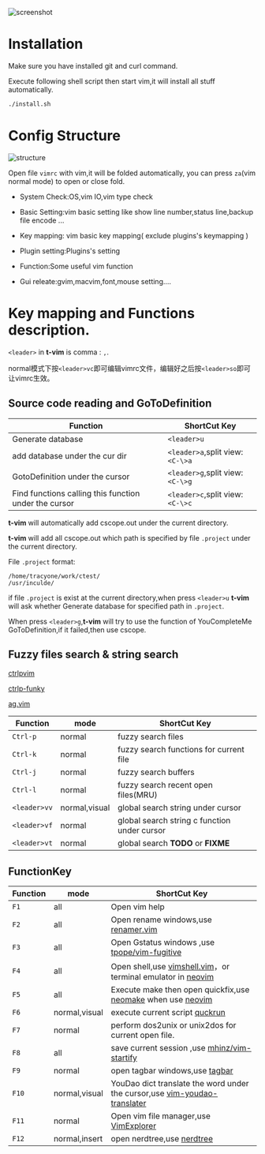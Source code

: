 ![screenshot](https://cloud.githubusercontent.com/assets/4246425/15250970/dae5518e-1959-11e6-8dc5-bed1c23f7a02.png)

#  Installation

Make sure you have installed git and curl command.

Execute following shell script then start vim,it will install all stuff automatically.

```bash
./install.sh
```

# Config Structure

![structure](https://cloud.githubusercontent.com/assets/4246425/16357646/0b8c9814-3b2f-11e6-8f21-b6247e4e6e02.png)

Open file `vimrc` with vim,it will be  folded automatically, you can press `za`(vim normal mode) to open or close fold.

- System Check:OS,vim IO,vim type check

- Basic Setting:vim basic setting like show line number,status line,backup file encode ...

- Key mapping: vim basic key mapping( exclude plugins's keymapping )

- Plugin setting:Plugins's setting

- Function:Some useful vim function

- Gui releate:gvim,macvim,font,mouse setting....

# Key mapping and Functions description.

`<leader>` in **t-vim** is comma : `,`. 

normal模式下按`<leader>vc`即可编辑vimrc文件，编辑好之后按`<leader>so`即可让vimrc生效。

## Source code reading and GoToDefinition

Function |  ShortCut Key
 --------- | ------------
Generate database | `<leader>u`
add database under the cur dir | `<leader>a`,split view:`<C-\>a`
GotoDefinition  under the cursor | `<leader>g`,split view:`<C-\>g`
Find functions calling this function under the cursor | `<leader>c`,split view:`<C-\>c`

**t-vim** will automatically add cscope.out under the current directory.

**t-vim** will add all cscope.out which path is specified by file `.project` under the current directory.

File `.project` format:

```
/home/tracyone/work/ctest/
/usr/inculde/
```

if file `.project` is exist at the current directory,when press `<leader>u` **t-vim** will ask whether Generate database for specified path in `.project`.

When press `<leader>g`,**t-vim** will try to use the function of YouCompleteMe GoToDefinition,if it failed,then use cscope.

## Fuzzy files search & string search

[ctrlpvim](https://github.com/ctrlpvim/ctrlp.vim)

[ctrlp-funky](https://github.com/tacahiroy/ctrlp-funky)

[ag.vim](https://github.com/rking/ag.vim)

Function | mode | ShortCut Key
--------- | ---------- | ---------------
 `Ctrl-p` | normal  | fuzzy search files
 `Ctrl-k` | normal  | fuzzy search functions for current file
 `Ctrl-j` | normal  | fuzzy search buffers
 `Ctrl-l` | normal  | fuzzy search recent open files(MRU)
 `<leader>vv` | normal,visual | global search string under cursor
 `<leader>vf` | normal | global search string c function under cursor
 `<leader>vt` | normal | global search **TODO** or **FIXME**


## FunctionKey

Function | mode | ShortCut Key
--------- | ---------- | ---------------
`F1` | all | Open vim help
`F2` | all | Open rename windows,use [renamer.vim](https://github.com/vim-scripts/renamer.vim)
`F3` | all | Open Gstatus windows ,use [tpope/vim-fugitive](https://github.com/tpope/vim-fugitive)
`F4` | all | Open shell,use [vimshell.vim](https://github.com/Shougo/vimshell.vim)，or terminal emulator in [neovim](https://github.com/neovim/neovim)
`F5` | all | Execute make then open quickfix,use [neomake](https://github.com/benekastah/neomake) when use [neovim](https://github.com/neovim/neovim)
`F6` | normal,visual | execute current script [quckrun](https://github.com/thinca/vim-quickrun)
`F7` | normal | perform dos2unix or unix2dos for current open file.
`F8` | all | save current session ,use [mhinz/vim-startify](https://github.com/mhinz/vim-startify)
`F9` | normal | open tagbar windows,use [tagbar](https://github.com/majutsushi/tagbar)
`F10` | normal,visual | YouDao dict translate the word under the cursor,use  [vim-youdao-translater](https://github.com/ianva/vim-youdao-translater)
`F11` | normal | Open vim file manager,use [VimExplorer](https://github.com/mbbill/VimExplorer)
`F12` | normal,insert | open nerdtree,use [nerdtree](https://github.com/scrooloose/nerdtree)

